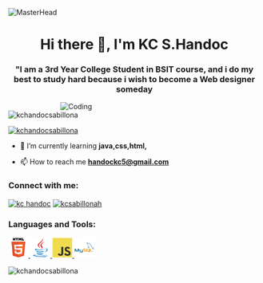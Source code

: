 ![MasterHead](https://user-images.githubusercontent.com/10498744/210012254-234538ff-d198-48aa-8964-37e6fd45d227.gif)
<h1 align="center">Hi there 👋, I'm KC S.Handoc</h1>
<h3 align="center">"I am a 3rd Year College Student  in BSIT course, and i do my best to study hard  because i  wish to become a Web designer someday
</h3>
<img align="right" alt="Coding" width="400" src="https://cdn.dribbble.com/users/17707/screenshots/2413754/rrr.gif">



<p align="left"> <img src="https://komarev.com/ghpvc/?username=kchandocsabillona&label=Profile%20views&color=0e75b6&style=flat" alt="kchandocsabillona" /> </p>

<p align="left"> <a href="https://github.com/ryo-ma/github-profile-trophy"><img src="https://github-profile-trophy.vercel.app/?username=kchandocsabillona" alt="kchandocsabillona" /></a> </p>

- 🌱 I’m currently learning **java,css,html,**

- 📫 How to reach me **handockc5@gmail.com**

<h3 align="left">Connect with me:</h3>
<p align="left">
<a href="https://fb.com/kc handoc" target="blank"><img align="center" src="https://raw.githubusercontent.com/rahuldkjain/github-profile-readme-generator/master/src/images/icons/Social/facebook.svg" alt="kc handoc" height="30" width="40" /></a>
<a href="https://instagram.com/kcsabillonah" target="blank"><img align="center" src="https://raw.githubusercontent.com/rahuldkjain/github-profile-readme-generator/master/src/images/icons/Social/instagram.svg" alt="kcsabillonah" height="30" width="40" /></a>
</p>

<h3 align="left">Languages and Tools:</h3>
<p align="left"> <a href="https://www.w3.org/html/" target="_blank" rel="noreferrer"> <img src="https://raw.githubusercontent.com/devicons/devicon/master/icons/html5/html5-original-wordmark.svg" alt="html5" width="40" height="40"/> </a> <a href="https://www.java.com" target="_blank" rel="noreferrer"> <img src="https://raw.githubusercontent.com/devicons/devicon/master/icons/java/java-original.svg" alt="java" width="40" height="40"/> </a> <a href="https://developer.mozilla.org/en-US/docs/Web/JavaScript" target="_blank" rel="noreferrer"> <img src="https://raw.githubusercontent.com/devicons/devicon/master/icons/javascript/javascript-original.svg" alt="javascript" width="40" height="40"/> </a> <a href="https://www.mysql.com/" target="_blank" rel="noreferrer"> <img src="https://raw.githubusercontent.com/devicons/devicon/master/icons/mysql/mysql-original-wordmark.svg" alt="mysql" width="40" height="40"/> </a> </p>

<p><img align="center" src="https://github-readme-stats.vercel.app/api/top-langs?username=kchandocsabillona&show_icons=true&locale=en&layout=compact" alt="kchandocsabillona" /></p>
